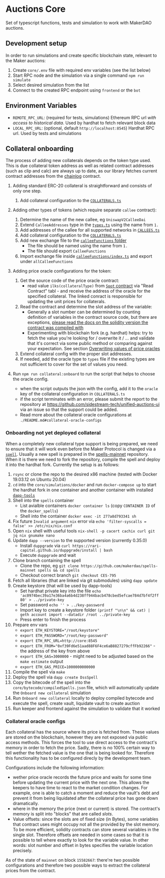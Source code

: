 # Auctions Core

Set of typescript functions, tests and simulation to work with MakerDAO auctions.

## Development setup

In order to run simulations and create specific blockchain state, relevant to the Maker auctions:
1. Create `core/.env` file with required env variables (see the list below)
2. Start RPC node and the simulation via a single command `npm run simulate`
3. Select desired simulation from the list
4. Connect to the created RPC endpoint using `frontend` or the `bot`

## Environment Variables

- `REMOTE_RPC_URL`: (required for tests, simulations) Ethereum RPC url _with access to historical data_. Used by hardhat to fetch relevant block data
- `LOCAL_RPC_URL`: (optional, default `http://localhost:8545`) Hardhat RPC url. Used by tests and simulations

## Collateral onboarding

The process of adding new collaterals depends on the token type used. This is due collateral token address as well as related contract addresses (such as clip and calc) are always up to date, as our library fetches current contract addresses from the [chainlog](https://chainlog.makerdao.com) contract.

1. Adding standard ERC-20 collateral is straightforward and consists of only one step.

   1. Add collateral configuration to the [`COLLATERALS.ts`](./src/constants/COLLATERALS.ts)

2. Adding other types of tokens (which require separate `callee` contract):

    1. Determine the name of the new callee, eg `UniswapV2CalleeDai`
    2. Extend `CalleeAddresses` type in the [`types.ts`](./src/types.ts) using the name from `1.`
    3. Add addresses of the callee for all supported networks in [`CALLEES.ts`](./src/constants/CALLEES.ts)
    4. Add collateral configuration to the [`COLLATERALS.ts`](./src/constants/COLLATERALS.ts)
    5. Add new exchange file to the [`calleeFunctions` folder](./src/calleeFunctions)
        - The file should be named using the name from `1.`
        - The file should export `CalleeFunctions`
    6. Import exchange file inside [`calleeFunctions/index.ts`](./src/calleeFunctions/index.ts) and export under `allCalleeFunctions`
3. Adding price oracle configurations for the token:
    1. Get the source code of the price oracle contract:
       - read value `ilks(collateralType)` from [`Spot` contract](https://etherscan.io/address/0x65c79fcb50ca1594b025960e539ed7a9a6d434a3#code) via "Read Contract" tabl - and receive the address of the oracle for the specified collateral. The linked conract is responsible for updating the unit prices for collaterals.
    2. Read the contract and determine the slot address of the variable:
       - Generally a slot number can be determined by counting definition of variables in the contract source code, but there are exceptions, [please read the docs on the solidity version the contract was compiled with](https://docs.soliditylang.org/en/v0.8.13/internals/layout_in_storage.html)
       - Experimenting with blockchain fork (e.g. hardhat) helps: try to fetch the value you're looking for / overwrite it / ... and validate that it's correct via some public method or comparing against your expectation. See section [Overwriting values of price oracles](./README.md#overwriting-values-of-price-oracles)
    3. Extend collateral config with the proper slot addresses.
    4. If needed, add the oracle type to `types` file if the existing types are not sufficient to cover for the set of values you need.
4. Run `npm run collateral:onboard` to run the script that helps to choose the oracle config.
    - when the script outputs the json with the config, add it to the `oracle` key of the collateral configuration in `COLLATERALS.ts`
    - if the script terminates with an error, please submit the report to the repository at https://github.com/sidestream-tech/unified-auctions-ui via an issue so that the support could be added.
    - Read more about the collateral oracle configurations at `./README.md#collateral-oracle-configs`

### Onboarding not yet deployed collateral

When a completely new collateral type support is being prepared, we need to ensure that it will work even before the Maker Protocol is changed via a [`spell`](https://docs.makerdao.com/smart-contract-modules/governance-module/spell-detailed-documentation). Usually a new spell is prepared in the [spells-mainnet](https://github.com/makerdao/spells-mainnet/pulls) repository. When it is there we need to fork the repository, compile the spell and deploy it into the hardhat fork. Currently the setup is as follows:

1. `rsync` or clone the repo to the desired x86 machine (tested with Docker 19.03.12 on Ubuntu 20.04)
2. `cd` into the `core/simulations/docker` and run `docker-compose up` to start the hardhat fork in one container and another container with installed [`dapp-tools`](https://github.com/dapphub/dapptools)
3. Shell into the `spells` container
    - List avialble containers `docker container ls` (copy `CONTAINER ID` of the `docker_spells`)
    - Shell into the container `docker exec -it 277a8d793341 sh`
4. Fix future `Invalid argument` `nix` error via `echo 'filter-syscalls = false' >> /etc/nix/nix.conf`
5. Open `nix` shell with useful tools `nix-shell -p cacert cachix curl git jq nix gnumake nano`
6. Update `dapp --version` to the supported version (currently 0.35.0)
    - Install `duppgrade` via `curl https://rari-capital.github.io/duppgrade/install | bash`
    - Execute `duppgrade` and wait
7. Clone branch containing the spell
    - Clone the repo, eg `git clone https://github.com/makerdao/spells-mainnet spells && cd spells`
    - Checkout correct branch `git checkout CES-795`
8. Fetch all libraries (that are linked via git submodules) using `dapp update`
9. Create keystore (that will be used by dapp-tools)
    - Set hardhat private key into the file `echo 'ac0974bec39a17e36ba4a6b4d238ff944bacb478cbed5efcae784d7bf4f2ff80' > ../private-key`
    - Set password `echo '' > ../key-password`
    - Import key to create a keystore folder `(printf "\n\n" && cat) | geth account import --datadir /root ../private-key`
    - Press enter to finish the process
10. Prepare env vars
    - `export ETH_KEYSTORE="/root/keystore"`
    - `export ETH_PASSWORD="/root/key-password"`
    - `export ETH_RPC_URL=http://core:8545`
    - `export ETH_FROM="0xf39Fd6e51aad88F6F4ce6aB8827279cffFb92266"` - the address of the key from above
    - `export ETH_GAS=3000000` - might need to be adjusted based on the `make estimate` output
    - `export ETH_GAS_PRICE=1000000000000`
11. Compile the spell via `make`
12. Deploy the spell via `dapp create DssSpell`
13. Copy the bitecode of the spell into the `core/bytecode/compiledSpells.json` file, which will automatically update the `Onboard new collateral` simulation
14. Run `Onboard new collateral` locally to deploy compiled bytecode and execute the spell, create vault, liquidate vault to create auction
15. Run keeper and frontend against the simulation to validate that it worked

### Collateral oracle configs

Each collateral has the source where its price is fetched from. These values are stored on the blockchain, however they are not exposed via public access methods.
This forces the tool to use direct access to the contract's memory in order to fetch the price. Sadly, there is no 100% certain way to tell wether the fetched value is the
one that is being looked for. Therefore this functionality has to be configured direcly by the development team.

Configurations include the following information:

  - wether price oracle records the future price and waits for some time before updating the current price with the next one. This allows the keepers to have time to react to the market condition changes. For example, one is able to catch a moment and reduce the vault's debt and prevent it from being liquidated after the collateral price has gone down dramatically.
  - where in the memory the price (next or current) is stored. The contract's memory is split into "blocks" that are called _slots_.
  - Value offsets: since the slots are of fixed size (in Bytes), some variables that contract uses might occupy not all the provided by the slot memory. To be more efficient, solidity contracts can store
    several variables in the single slot. Therefore offsets are needed in some cases so that it is possible to tell where exactly to look for the variable value. In other words: slot number and offset in bytes specifies the variable location precisely.

As of the state of `mainnet` on block `15582667`: there're two possible configurations and therefore two possible ways to extract the collateral prices from the contract.
